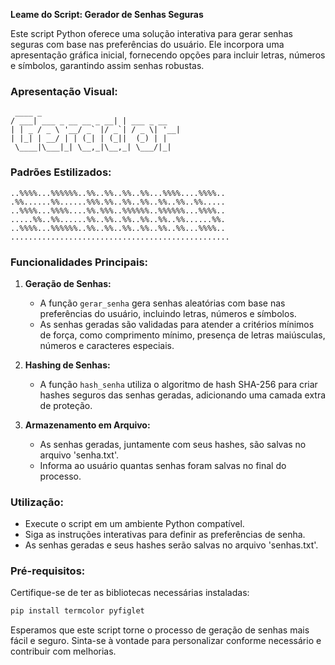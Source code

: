 **Leame do Script: Gerador de Senhas Seguras**

Este script Python oferece uma solução interativa para gerar senhas seguras com base nas preferências do usuário. Ele incorpora uma apresentação gráfica inicial, fornecendo opções para incluir letras, números e símbolos, garantindo assim senhas robustas.

### Apresentação Visual:
```
 ____ _            
/ ___| ___ _ __ __ _ __| | ___ _ __
| | _ / _ \ '__/ _` |/ _`| / _ \| '__|
| |_| | __/ | | (_| | (_||  (_) | |  
 \____|\___|_| \__,_|\__,_| \___/|_|  
```

### Padrões Estilizados:
```plaintext
..%%%%...%%%%%%..%%..%%..%%..%%...%%%%....%%%%..
.%%......%%......%%%.%%..%%..%%..%%..%%..%%.....
..%%%%...%%%%....%%.%%%..%%%%%%..%%%%%%...%%%%..
.....%%..%%......%%..%%..%%..%%..%%..%%......%%.
..%%%%...%%%%%%..%%..%%..%%..%%..%%..%%...%%%%..
.................................................
```

### Funcionalidades Principais:

1. **Geração de Senhas:**
   - A função `gerar_senha` gera senhas aleatórias com base nas preferências do usuário, incluindo letras, números e símbolos.
   - As senhas geradas são validadas para atender a critérios mínimos de força, como comprimento mínimo, presença de letras maiúsculas, números e caracteres especiais.

2. **Hashing de Senhas:**
   - A função `hash_senha` utiliza o algoritmo de hash SHA-256 para criar hashes seguros das senhas geradas, adicionando uma camada extra de proteção.

3. **Armazenamento em Arquivo:**
   - As senhas geradas, juntamente com seus hashes, são salvas no arquivo 'senha.txt'.
   - Informa ao usuário quantas senhas foram salvas no final do processo.

### Utilização:
- Execute o script em um ambiente Python compatível.
- Siga as instruções interativas para definir as preferências de senha.
- As senhas geradas e seus hashes serão salvas no arquivo 'senhas.txt'.

### Pré-requisitos:
Certifique-se de ter as bibliotecas necessárias instaladas:
```bash
pip install termcolor pyfiglet
```

Esperamos que este script torne o processo de geração de senhas mais fácil e seguro. Sinta-se à vontade para personalizar conforme necessário e contribuir com melhorias.
